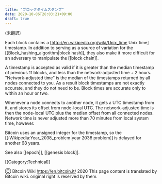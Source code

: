 ```yaml
---
title: "ブロックタイムスタンプ"
date: 2020-10-06T20:03:21+09:00
draft: true
---
```


(未翻訳)

Each block contains a [http://en.wikipedia.org/wiki/Unix_time Unix time]
timestamp. In addition to serving as a source of variation for the
[[Block_hashing_algorithm|block hash]], they also make it more difficult for an
adversary to manipulate the [[block chain]].

A timestamp is accepted as valid if it is greater than the median timestamp of
previous 11 blocks, and less than the network-adjusted time + 2 hours.
"Network-adjusted time" is the median of the timestamps returned by all nodes
connected to you. As a result block timestamps are not exactly accurate, and
they do not need to be. Block times are accurate only to within an hour or two.

Whenever a node connects to another node, it gets a UTC timestamp from it, and
stores its offset from node-local UTC. The network-adjusted time is then the
node-local UTC plus the median offset from all connected nodes. Network time is
never adjusted more than 70 minutes from local system time, however.

Bitcoin uses an unsigned integer for the timestamp, so the
[[:Wikipedia:Year_2038_problem|year 2038 problem]] is delayed for another 68
years.

See also [[epoch]], [[genesis block]].

[[Category:Technical]]

Ⓒ Bitcoin Wiki https://en.bitcoin.it/ 2020 This page content is translated by
Bitcoin wiki. original right is reserved by them.
